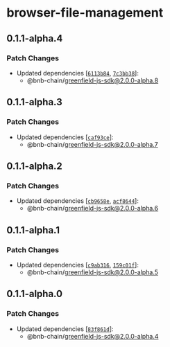 # browser-file-management

## 0.1.1-alpha.4

### Patch Changes

- Updated dependencies
  [[`6113b84`](https://github.com/bnb-chain/greenfield-js-sdk/commit/6113b8446396c5ffecefd548523300af9869c7ea),
  [`7c3bb38`](https://github.com/bnb-chain/greenfield-js-sdk/commit/7c3bb38f6ab9066096aed218cebdf85f37db3c06)]:
  - @bnb-chain/greenfield-js-sdk@2.0.0-alpha.8

## 0.1.1-alpha.3

### Patch Changes

- Updated dependencies
  [[`caf93ce`](https://github.com/bnb-chain/greenfield-js-sdk/commit/caf93ce0cdc0a3242a35a6af82ffb3d201378821)]:
  - @bnb-chain/greenfield-js-sdk@2.0.0-alpha.7

## 0.1.1-alpha.2

### Patch Changes

- Updated dependencies
  [[`cb9658e`](https://github.com/bnb-chain/greenfield-js-sdk/commit/cb9658e65e630f5ff071d415efa8d6f14cb10dea),
  [`acf8644`](https://github.com/bnb-chain/greenfield-js-sdk/commit/acf8644ba0b893d6c0a4395845c365995b520ce1)]:
  - @bnb-chain/greenfield-js-sdk@2.0.0-alpha.6

## 0.1.1-alpha.1

### Patch Changes

- Updated dependencies
  [[`c9ab316`](https://github.com/bnb-chain/greenfield-js-sdk/commit/c9ab316597c2b4d6f30cdcb4a6d3645096dbeecc),
  [`159c01f`](https://github.com/bnb-chain/greenfield-js-sdk/commit/159c01fe5e4a798d23b0593497c0845e6371d7d2)]:
  - @bnb-chain/greenfield-js-sdk@2.0.0-alpha.5

## 0.1.1-alpha.0

### Patch Changes

- Updated dependencies
  [[`83f861d`](https://github.com/bnb-chain/greenfield-js-sdk/commit/83f861d9cd1837808b9e3d2f46c1142f2c6a3adc)]:
  - @bnb-chain/greenfield-js-sdk@2.0.0-alpha.4
